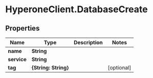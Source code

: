 # HyperoneClient.DatabaseCreate

## Properties

Name | Type | Description | Notes
------------ | ------------- | ------------- | -------------
**name** | **String** |  | 
**service** | **String** |  | 
**tag** | **{String: String}** |  | [optional] 



